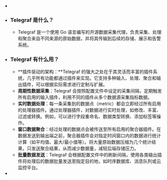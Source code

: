 -
- ### Telegraf 是什么？
	- Telegraf 是一个使用 Go 语言编写的开源数据采集代理，负责采集、处理和聚合来自不同来源的原始数据，并将其传输到后续的存储、展示和告警系统。
- ### Telegraf 有什么用？
	- **插件驱动的架构：**Telegraf 的强大之处在于其灵活而丰富的插件系统，几乎所有功能都通过插件来实现。它支持多种输入、处理、聚合和输出插件，可以根据实际需求进行定制与扩展。
	- **周期性数据采集**：Telegraf 会按照配置文件中设定的采集间隔，定期触发所有启用的输入插件，利用不同的插件从多个数据源采集指标数据。
	- **实时数据处理**：每一条采集到的数据点（metric）都会立即经过所有启用的处理器插件。通过处理器插件，对数据进行实时处理，如修改、丰富、过滤或转换。例如，可以进行字段重命名、数据类型转换、添加标签等操作。
	- **窗口数据聚合**：经过处理的数据点会被传送至所有启用的聚合器插件。在数据发送到输出端之前，聚合器插件会对指定时间窗口内的数据进行统计计算（如平均值、最大/最小值等）。将大量原始数据压缩为几个统计结果，只发送聚合结果，从而减少数据量，减轻后端存储压力。
	- **批量数据发送**：Telegraf 会根据配置文件中的刷新间隔，使用各类输出插件将处理后的数据批量发送至指定目的地，如时序数据库、消息队列或云监控平台。
-
